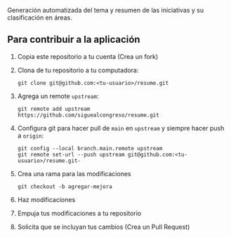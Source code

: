Generación automatizada del tema y resumen de las iniciativas y su
clasificación en áreas.

## Para contribuir a la aplicación

1. Copia este repositorio a tu cuenta (Crea un fork)

2. Clona de tu repositorio a tu computadora:

       git clone git@github.com:<tu-usuario>/resume.git

3. Agrega un remote `upstream`:

       git remote add upstream https://github.com/siguealcongreso/resume.git

4. Configura git para hacer pull de `main` en `upstream` y siempre hacer push
a `origin`:

       git config --local branch.main.remote upstream
       git remote set-url --push upstream git@github.com:<tu-usuario>/resume.git-

5. Crea una rama para las modificaciones

       git checkout -b agregar-mejora

6. Haz modificaciones

7. Empuja tus modificaciones a tu repositorio

8. Solicita que se incluyan tus cambios (Crea un Pull Request)
